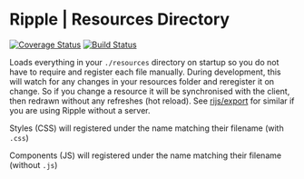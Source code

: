 # Ripple | Resources Directory
[![Coverage Status](https://coveralls.io/repos/rijs/resdir/badge.svg?branch=master&service=github)](https://coveralls.io/github/rijs/resdir?branch=master)
[![Build Status](https://travis-ci.org/rijs/resdir.svg)](https://travis-ci.org/rijs/resdir)

Loads everything in your `./resources` directory on startup so you do not have to require and register each file manually. During development, this will watch for any changes in your resources folder and reregister it on change. So if you change a resource it will be synchronised with the client, then redrawn without any refreshes (hot reload). See [rijs/export](https://github.com/rijs/export#ripple--export) for similar if you are using Ripple without a server.

Styles (CSS) will registered under the name matching their filename (with `.css`)

Components (JS) will registered under the name matching their filename (without `.js`)